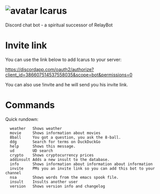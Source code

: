 # ![avatar](https://i.imgur.com/gsYCRay.jpg) Icarus
Discord chat bot -  a spiritual successor of RelayBot


# Invite link
You can use the link below to add Icarus to your server:

https://discordapp.com/oauth2/authorize?client_id=386607514537558035&scope=bot&permissions=0

You can also use !invite and he will send you his invite link.

# Commands

Quick rundown:

```
  weather   Shows weather
  movie     Shows information about movies
  8ball     You got a question, you ask the 8-ball.
  ddg       Search for terms on DuckDuckGo
  help      Shows this message.
  ud        UD search
  crypto    Shows cryptocurrency prices
  addinsult Adds a new insult to the database.
  info      Shows information about information about information
  invite    PMs you an invite link so you can add this bot to your channel
  nsa       Shows words from the emacs spook file.
  insult    Insults another user
  version   Shows version info and changelog
```
